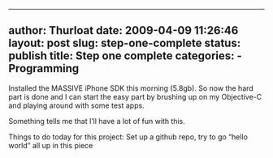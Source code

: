 --------------------------------------------------------------------------------
author: Thurloat
date: 2009-04-09 11:26:46
layout: post
slug: step-one-complete
status: publish
title: Step one complete
categories:
    - Programming
--------------------------------------------------------------------------------

Installed the MASSIVE iPhone SDK this morning (5.8gb). So now the hard
part is done and I can start the easy part by brushing up on my
Objective-C and playing around with some test apps.

Something tells me that I’ll have a lot of fun with this.

Things to do today for this project: Set up a github repo, try to go
“hello world” all up in this piece
